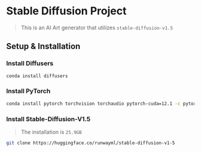 # Stable Diffusion Project

> This is an AI Art generator that utilizes `stable-diffusion-v1.5`

## Setup & Installation

### Install Diffusers
```bash
conda install diffusers
```

### Install PyTorch
```bash
conda install pytorch torchvision torchaudio pytorch-cuda=12.1 -c pytorch -c nvidia
```

### Install Stable-Diffusion-V1.5
> The installation is `25.9GB`

```bash
git clone https://huggingface.co/runwayml/stable-diffusion-v1-5
```
